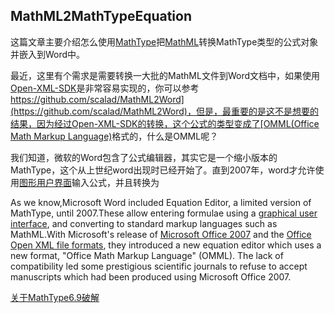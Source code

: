 ## MathML2MathTypeEquation ##

这篇文章主要介绍怎么使用[MathType](https://www.dessci.com/en/reference/sdk/)把[MathML](https://zh.wikipedia.org/wiki/%E6%95%B0%E5%AD%A6%E7%BD%AE%E6%A0%87%E8%AF%AD%E8%A8%80)转换MathType类型的公式对象并嵌入到Word中。

最近，这里有个需求是需要转换一大批的MathML文件到Word文档中，如果使用[Open-XML-SDK](https://github.com/OfficeDev/Open-XML-SDK)是非常容易实现的，你可以参考[https://github.com/scalad/MathML2Word](https://github.com/scalad/MathML2Word)，但是，最重要的是这不是想要的结果，因为经过Open-XML-SDK的转换，这个公式的类型变成了[OMML(Office Math Markup Language)](https://en.wikipedia.org/wiki/Mathematical_markup_language)格式的，什么是OMML呢？

我们知道，微软的Word包含了公式编辑器，其实它是一个缩小版本的MathType，这个从上世纪word出现时已经开始了。直到2007年，word才允许使用[图形用户界面](https://en.wikipedia.org/wiki/Graphical_user_interface)输入公式，并且转换为

As we know,Microsoft Word included Equation Editor, a limited version of MathType, until 2007.These allow entering formulae using a [graphical user interface](https://en.wikipedia.org/wiki/Graphical_user_interface), and converting to standard markup languages such as MathML.With Microsoft's release of [Microsoft Office 2007](https://en.wikipedia.org/wiki/Microsoft_Office_2007) and the [Office Open XML file formats](https://en.wikipedia.org/wiki/Office_Open_XML_file_formats), they introduced a new equation editor which uses a new format, "Office Math Markup Language" (OMML). The lack of compatibility led some prestigious scientific journals to refuse to accept manuscripts which had been produced using Microsoft Office 2007.

[关于MathType6.9破解](http://download.csdn.net/detail/qq_20545159/9921565)